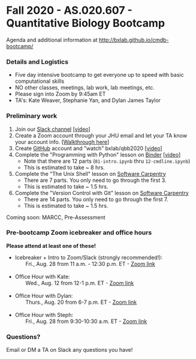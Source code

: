 # Fall 2020 - AS.020.607 - Quantitative Biology Bootcamp

Agenda and additional information at http://bxlab.github.io/cmdb-bootcamp/

### Details and Logistics

* Five day intensive bootcamp to get everyone up to speed with basic computational skills
* NO other classes, meetings, lab work, lab meetings, etc.
* Please sign into Zoom by 9:45am ET
* TA's: Kate Weaver, Stephanie Yan, and Dylan James Taylor

### Preliminary work

1. Join our [Slack channel](https://jhu-cmdb.slack.com) [[video](https://youtu.be/L9UC4gWiIkA)]
1. Create a Zoom account through your JHU email and let your TA know your account info. [[Walkthrough here](https://github.com/bxlab/qbb2020/tree/master/resources_for_prep/create_zoom_account.pdf)]
1. Create [GitHub](https://github.com/) account and "watch" bxlab/qbb2020 [[video](https://youtu.be/YtipHwqlpDE)]
1. Complete the "Programming with Python" lesson on [Binder](https://mybinder.org/v2/gh/bxlab/qbb2020/master) [[video](https://youtu.be/DnYgrrbf9HQ)]
    - Note that there are 12 parts (`01-intro.ipynb` thru `12-cmdline.ipynb`)
    - This is estimated to take ~ 8 hrs.
1. Complete the "The Unix Shell" lesson on [Software Carpentry](http://swcarpentry.github.io/shell-novice/)
	- There are 7 parts. You only need to go through the first 3.
	- This is estimated to take ~ 1.5 hrs.
1. Complete the "Version Control with Git" lesson on [Software Carpentry](http://swcarpentry.github.io/git-novice/)
	- There are 14 parts. You only need to go through the first 7.
	- This is estimated to take ~ 1.5 hrs.

Coming soon: MARCC, Pre-Assessment

### Pre-bootcamp Zoom icebreaker and office hours

**Please attend at least one of these!**

* Icebreaker + Intro to Zoom/Slack (strongly recommended!): <br />&nbsp;&nbsp;&nbsp;&nbsp;&nbsp;&nbsp; Fri., Aug. 28 from 11 a.m. - 12:30 p.m. ET - [Zoom link](https://jhubluejays.zoom.us/j/98222529281?pwd=T2xMV3h0SjVlUXRocGpPQnc2VE90UT09)<br /><br />
* Office Hour with Kate: <br />&nbsp;&nbsp;&nbsp;&nbsp;&nbsp;&nbsp; Wed., Aug. 12 from 12-1 p.m. ET - [Zoom link](https://JHUBlueJays.zoom.us/j/92574680736?pwd=V0hmbWsydmcyQUN1TVZBbUE4bGJLdz09)<br /><br />
* Office Hour with Dylan: <br />&nbsp;&nbsp;&nbsp;&nbsp;&nbsp;&nbsp; Thurs., Aug. 20 from 6-7 p.m. ET - [Zoom link](https://JHUBlueJays.zoom.us/j/98623688094?pwd=R3lkWWN2NXUvb3laU2pKWE5CMEtXdz09)<br /><br />
* Office Hour with Steph: <br />&nbsp;&nbsp;&nbsp;&nbsp;&nbsp;&nbsp; Fri., Aug. 28 from 9:30-10:30 a.m. ET - [Zoom link](https://JHUBlueJays.zoom.us/j/92547895049?pwd=cnFjWWdFRUYzd2RndStIeEI1b0RyUT09)

### Questions?

Email or DM a TA on Slack any questions you have!
